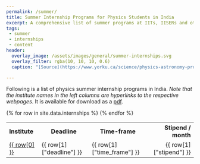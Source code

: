 ```yaml
---
permalink: /summer/
title: Summer Internship Programs for Physics Students in India
excerpt: A comprehensive list of summer programs at IITs, IISERs and other institutes
tags:
 - summer
 - internships
 - content
header:
  overlay_image: /assets/images/general/summer-internships.svg
  overlay_filter: rgba(10, 10, 10, 0.6)
  caption: "[Source](https://www.yorku.ca/science/physics-astronomy-program/)"

---
```


Following is a list of physics summer internship programs in India. *Note that the institute names in the left columns are hyperlinks to the respective webpages*. It is available for download as a [pdf](/_pages/summer.pdf).

<table class="sortable">
<tr>
<th style="text-align:left;">Institute</th>
<th>Deadline</th>
<th>Time-frame</th>
<th style="text-align:right;">Stipend / month</th>
</tr>
{% for row in site.data.internships %}
<tr>
<td style="text-align:left;"><a href="{{ row[1]["link"] }}">{{ row[0] }}</a></td>
<td>{{ row[1]["deadline"] }}</td>
<td>{{ row[1]["time_frame"] }}</td>
<td style="text-align:right;">{{ row[1]["stipend"] }}</td>
</tr>
{% endfor %}
</table>


